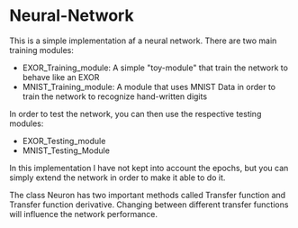 # Neural-Network

This is a simple implementation af a neural network. There are two main training modules: 
- EXOR_Training_module: A simple "toy-module" that train the network to behave like an EXOR
- MNIST_Training_module: A module that uses MNIST Data in order to train the network to recognize hand-written digits

In order to test the network, you can then use the respective testing modules: 
- EXOR_Testing_module
- MNIST_Testing_Module

In this implementation I have not kept into account the epochs, but you can simply extend the network in order to make it able to do it. 

The class Neuron has two important methods called Transfer function and Transfer function derivative. 
Changing between different transfer functions will influence the network performance. 
